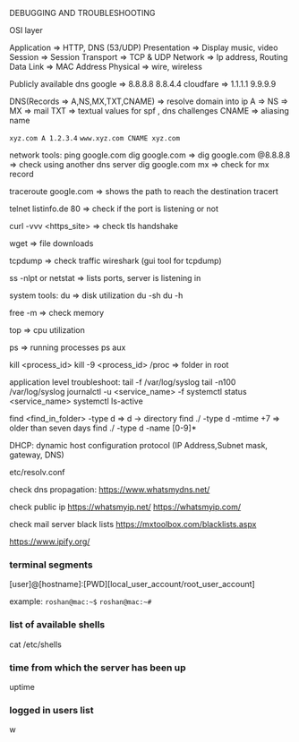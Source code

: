 DEBUGGING AND TROUBLESHOOTING

OSI layer

Application => HTTP, DNS (53/UDP)
Presentation => Display music, video
Session => Session
Transport => TCP & UDP
Network => Ip address, Routing
Data Link => MAC Address
Physical => wire, wireless

Publicly available dns
google => 8.8.8.8 8.8.4.4
cloudfare => 1.1.1.1 9.9.9.9

DNS(Records => A,NS,MX,TXT,CNAME) => resolve domain into ip
A =>
NS =>
MX => mail
TXT => textual values for spf , dns challenges
CNAME => aliasing name

`xyz.com A 1.2.3.4`
`www.xyz.com CNAME xyz.com`

network tools:
ping google.com
dig google.com =>
dig google.com @8.8.8.8 => check using another dns server
dig google.com mx => check for mx record

traceroute google.com => shows the path to reach the destination
tracert

telnet listinfo.de 80 => check if the port is listening or not

curl -vvv <https_site> => check tls handshake

wget => file downloads

tcpdump => check traffic
wireshark (gui tool for tcpdump)

ss -nlpt or netstat => lists ports, server is listening in

system tools:
du => disk utilization
du -sh
du -h

free -m => check memory

top => cpu utilization

ps => running processes
ps aux

kill <process_id>
kill -9 <process_id>
/proc => folder in root

application level troubleshoot:
tail -f /var/log/syslog
tail -n100 /var/log/syslog
journalctl -u <service_name> -f
systemctl status <service_name>
systemctl ls-active

find <find_in_folder> -type d => d -> directory
find ./ -type d -mtime +7 => older than seven days
find ./ -type d -name [0-9]\*

DHCP: dynamic host configuration protocol (IP Address,Subnet mask, gateway, DNS)

etc/resolv.conf

check dns propagation:
https://www.whatsmydns.net/

check public ip
https://whatsmyip.net/
https://whatsmyip.com/

check mail server black lists
https://mxtoolbox.com/blacklists.aspx

https://www.ipify.org/

### terminal segments

[user]@[hostname]:[PWD][local_user_account/root_user_account]

example:
`roshan@mac:~$`
`roshan@mac:~#`

### list of available shells

cat /etc/shells

### time from which the server has been up

uptime

### logged in users list

w
